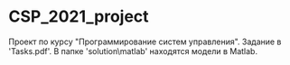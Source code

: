 # CSP_2021_project
Проект по курсу "Программирование систем управления".
Задание в 'Tasks.pdf'. В папке 'solution\matlab' находятся модели в Matlab.
